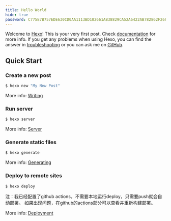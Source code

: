 ```yaml
---
title: Hello World
hide: true
password: C775E7B757EDE630CD0AA1113BD102661AB38829CA52A6422AB782862F268646
---
```

Welcome to [Hexo](https://hexo.io/)! This is your very first post. Check [documentation](https://hexo.io/docs/) for more info. If you get any problems when using Hexo, you can find the answer in [troubleshooting](https://hexo.io/docs/troubleshooting.html) or you can ask me on [GitHub](https://github.com/hexojs/hexo/issues).

## Quick Start

### Create a new post

``` bash
$ hexo new "My New Post"
```

More info: [Writing](https://hexo.io/docs/writing.html)

### Run server

``` bash
$ hexo server
```

More info: [Server](https://hexo.io/docs/server.html)

### Generate static files

``` bash
$ hexo generate
```

More info: [Generating](https://hexo.io/docs/generating.html)

### Deploy to remote sites

``` bash
$ hexo deploy
```

注：我已经配置了github actions，不需要本地运行deploy，只需要push就会自动部署。
如果出现问题，在github的actions部分可以查看并重新构建部署。

More info: [Deployment](https://hexo.io/docs/one-command-deployment.html)
